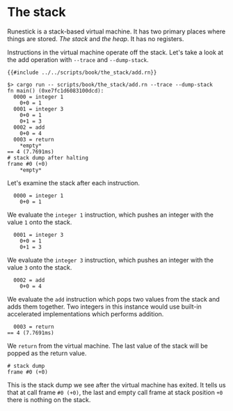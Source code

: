 # The stack

Runestick is a stack-based virtual machine. It has two primary places where
things are stored. *The stack* and *the heap*. It has no registers.

Instructions in the virtual machine operate off the stack. Let's take a look at
the add operation with `--trace` and `--dump-stack`.

```rune
{{#include ../../scripts/book/the_stack/add.rn}}
```

```text
$> cargo run -- scripts/book/the_stack/add.rn --trace --dump-stack
fn main() (0xe7fc1d6083100dcd):
  0000 = integer 1
    0+0 = 1
  0001 = integer 3
    0+0 = 1
    0+1 = 3
  0002 = add
    0+0 = 4
  0003 = return
    *empty*
== 4 (7.7691ms)
# stack dump after halting
frame #0 (+0)
    *empty*
```

Let's examine the stack after each instruction.

```text
  0000 = integer 1
    0+0 = 1
```

We evaluate the `integer 1` instruction, which pushes an integer with the value
`1` onto the stack.

```text
  0001 = integer 3
    0+0 = 1
    0+1 = 3
```

We evaluate the `integer 3` instruction, which pushes an integer with the value
`3` onto the stack.

```text
  0002 = add
    0+0 = 4
```

We evaluate the `add` instruction which pops two values from the stack and adds
them together. Two integers in this instance would use built-in accelerated
implementations which performs addition.

```text
  0003 = return
== 4 (7.7691ms)
```

We `return` from the virtual machine. The last value of the stack will be popped
as the return value.

```text
# stack dump
frame #0 (+0)
```

This is the stack dump we see after the virtual machine has exited.
It tells us that at call frame `#0 (+0)`, the last and empty call frame at stack
position `+0` there is nothing on the stack.
